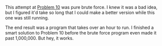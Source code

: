 This attempt at [Problem 10](https://projecteuler.net/problem=10) was pure brute force. I knew it was a bad idea, but I figured it'd take so long that I could make a better version while this one was still running.

The end result was a program that takes over an hour to run. I finished a smart solution to Problem 10 before the brute force program even made it past 1,000,000. But hey, it works.
